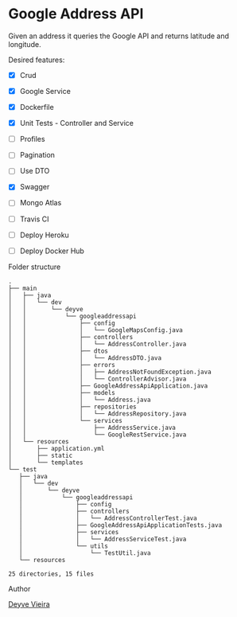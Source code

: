 # Google Address API

Given an address it queries the Google API and returns latitude and longitude.

 Desired features:

- [x] Crud
- [x] Google Service
- [x] Dockerfile
- [x] Unit Tests - Controller and Service
- [ ] Profiles
- [ ] Pagination
- [ ] Use DTO
- [x] Swagger
- [ ] Mongo Atlas
- [ ] Travis CI
- [ ] Deploy Heroku
- [ ] Deploy Docker Hub


 Folder structure
 
 ```text
.
├── main
│   ├── java
│   │   └── dev
│   │       └── deyve
│   │           └── googleaddressapi
│   │               ├── config
│   │               │   └── GoogleMapsConfig.java
│   │               ├── controllers
│   │               │   └── AddressController.java
│   │               ├── dtos
│   │               │   └── AddressDTO.java
│   │               ├── errors
│   │               │   ├── AddressNotFoundException.java
│   │               │   └── ControllerAdvisor.java
│   │               ├── GoogleAddressApiApplication.java
│   │               ├── models
│   │               │   └── Address.java
│   │               ├── repositories
│   │               │   └── AddressRepository.java
│   │               └── services
│   │                   ├── AddressService.java
│   │                   └── GoogleRestService.java
│   └── resources
│       ├── application.yml
│       ├── static
│       └── templates
└── test
    ├── java
    │   └── dev
    │       └── deyve
    │           └── googleaddressapi
    │               ├── config
    │               ├── controllers
    │               │   └── AddressControllerTest.java
    │               ├── GoogleAddressApiApplicationTests.java
    │               ├── services
    │               │   └── AddressServiceTest.java
    │               └── utils
    │                   └── TestUtil.java
    └── resources

25 directories, 15 files

```

Author

[Deyve Vieira](https://www.deyve.dev/)


